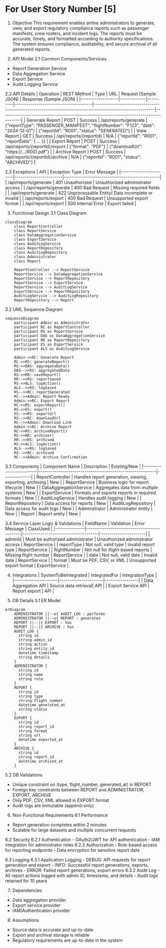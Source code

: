 # For User Story Number [5]

1. Objective
This requirement enables airline administrators to generate, view, and export regulatory compliance reports such as passenger manifests, crew rosters, and incident logs. The reports must be accurate, timely, and formatted according to authority specifications. The system ensures compliance, auditability, and secure archival of all generated reports.

2. API Model
  2.1 Common Components/Services
  - Report Generation Service
  - Data Aggregation Service
  - Export Service
  - Audit Logging Service

  2.2 API Details
| Operation         | REST Method | Type     | URL                                   | Request (Sample JSON)                                                                                      | Response (Sample JSON)                                                                 |
|-------------------|-------------|----------|---------------------------------------|------------------------------------------------------------------------------------------------------------|----------------------------------------------------------------------------------------|
| Generate Report   | POST        | Success  | /api/reports/generate                 | {"reportType": "PASSENGER_MANIFEST", "flightNumber": "F123", "date": "2024-12-01"}                 | {"reportId": "R001", "status": "GENERATED"}                                               |
| View Report       | GET         | Success  | /api/reports/{reportId}               | N/A                                                                                                       | {"reportId": "R001", "reportData": { ... }}                                                |
| Export Report     | POST        | Success  | /api/reports/{reportId}/export        | {"format": "PDF"}                                                                                      | {"downloadUrl": "https://.../R001.pdf"}                                                     |
| Archive Report    | POST        | Success  | /api/reports/{reportId}/archive       | N/A                                                                                                       | {"reportId": "R001", "status": "ARCHIVED"}                                                |

  2.3 Exceptions
| API                    | Exception Type          | Error Message                                  |
|------------------------|------------------------|------------------------------------------------|
| /api/reports/generate  | 401 Unauthorized       | Unauthorized administrator access              |
| /api/reports/generate  | 400 Bad Request        | Missing required fields                        |
| /api/reports/generate  | 422 Unprocessable Entity| Data incomplete or invalid                    |
| /api/reports/export    | 400 Bad Request        | Unsupported export format                      |
| /api/reports/export    | 500 Internal Error     | Export failed                                  |

3. Functional Design
  3.1 Class Diagram
```mermaid
classDiagram
    class ReportController
    class ReportService
    class DataAggregationService
    class ExportService
    class AuditLogService
    class ReportRepository
    class AuditLogRepository
    class Administrator
    class Report

    ReportController --> ReportService
    ReportService --> DataAggregationService
    ReportService --> ReportRepository
    ReportService --> ExportService
    ReportService --> AuditLogService
    ExportService --> ReportRepository
    AuditLogService --> AuditLogRepository
    ReportRepository --> Report
```

  3.2 UML Sequence Diagram
```mermaid
sequenceDiagram
    participant Admin as Administrator
    participant RC as ReportController
    participant RS as ReportService
    participant DAS as DataAggregationService
    participant RR as ReportRepository
    participant ES as ExportService
    participant ALS as AuditLogService

    Admin->>RC: Generate Report
    RC->>RS: generateReport()
    RS->>DAS: aggregateData()
    DAS-->>RS: aggregatedData
    RS->>RR: saveReport()
    RR-->>RS: reportSaved
    RS->>ALS: logAction()
    ALS-->>RS: logSaved
    RS-->>RC: reportGenerated
    RC-->>Admin: Report Ready
    Admin->>RC: Export Report
    RC->>RS: exportReport()
    RS->>ES: export()
    ES-->>RS: exportUrl
    RS-->>RC: downloadUrl
    RC-->>Admin: Download Link
    Admin->>RC: Archive Report
    RC->>RS: archiveReport()
    RS->>RR: archive()
    RR-->>RS: archived
    RS->>ALS: logAction()
    ALS-->>RS: logSaved
    RS-->>RC: archived
    RC-->>Admin: Archive Confirmation
```

  3.3 Components
| Component Name           | Description                                               | Existing/New |
|-------------------------|-----------------------------------------------------------|--------------|
| ReportController        | Handles report generation, viewing, exporting, archiving  | New          |
| ReportService           | Business logic for report lifecycle                       | New          |
| DataAggregationService  | Aggregates data from multiple systems                     | New          |
| ExportService           | Formats and exports reports in required formats           | New          |
| AuditLogService         | Handles audit logging                                     | New          |
| ReportRepository        | Data access for reports                                   | New          |
| AuditLogRepository      | Data access for audit logs                                | New          |
| Administrator           | Administrator entity                                      | New          |
| Report                  | Report entity                                             | New          |

  3.4 Service Layer Logic & Validations
| FieldName      | Validation                                  | Error Message                        | ClassUsed             |
|---------------|---------------------------------------------|--------------------------------------|-----------------------|
| adminId       | Must be authorized administrator            | Unauthorized administrator access    | ReportService         |
| reportType    | Not null, valid type                        | Invalid report type                  | ReportService         |
| flightNumber  | Not null for flight-based reports           | Missing flight number                | ReportService         |
| date          | Not null, valid date                        | Invalid date                         | ReportService         |
| format        | Must be PDF, CSV, or XML                    | Unsupported export format            | ExportService         |

4. Integrations
| SystemToBeIntegrated | IntegratedFor         | IntegrationType |
|----------------------|----------------------|-----------------|
| Data Aggregation API | Source data retrieval| API             |
| Export Service API   | Report export        | API             |

5. DB Details
  5.1 ER Model
```mermaid
erDiagram
    ADMINISTRATOR ||--o{ AUDIT_LOG : performs
    ADMINISTRATOR ||--o{ REPORT : generates
    REPORT ||--|{ EXPORT : has
    REPORT ||--|{ ARCHIVE : has
    AUDIT_LOG {
      string id
      string admin_id
      string action
      string entity_id
      datetime timestamp
      string details
    }
    ADMINISTRATOR {
      string id
      string name
      string role
    }
    REPORT {
      string id
      string type
      string flight_number
      datetime generated_at
      string status
    }
    EXPORT {
      string id
      string report_id
      string format
      string url
      datetime exported_at
    }
    ARCHIVE {
      string id
      string report_id
      datetime archived_at
    }
```

  5.2 DB Validations
- Unique constraint on (type, flight_number, generated_at) in REPORT
- Foreign key constraints between REPORT and ADMINISTRATOR, EXPORT, ARCHIVE
- Only PDF, CSV, XML allowed in EXPORT.format
- Audit logs are immutable (append-only)

6. Non-Functional Requirements
  6.1 Performance
  - Report generation completes within 2 minutes
  - Scalable for large datasets and multiple concurrent requests

  6.2 Security
    6.2.1 Authentication
    - OAuth2/JWT for API authentication
    - IAM integration for administrator roles
    6.2.2 Authorization
    - Role-based access for reporting endpoints
    - Data encryption for sensitive report data

  6.3 Logging
    6.3.1 Application Logging
    - DEBUG: API requests for report generation and export
    - INFO: Successful report generations, exports, archives
    - ERROR: Failed report generations, export errors
    6.3.2 Audit Log
    - All report actions logged with admin ID, timestamp, and details
    - Audit logs retained for 10 years

7. Dependencies
- Data aggregation provider
- Export service provider
- IAM/Authentication provider

8. Assumptions
- Source data is accurate and up-to-date
- Export and archival storage is reliable
- Regulatory requirements are up-to-date in the system
